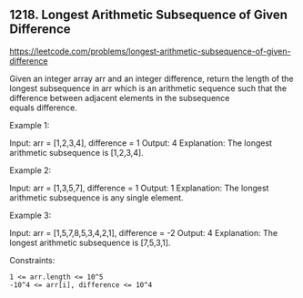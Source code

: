 ## 1218. Longest Arithmetic Subsequence of Given Difference

https://leetcode.com/problems/longest-arithmetic-subsequence-of-given-difference

Given an integer array arr and an integer difference, return the length of the longest subsequence in arr which is an arithmetic sequence such that the difference between adjacent elements in the subsequence equals difference.

Example 1:

Input: arr = [1,2,3,4], difference = 1
Output: 4
Explanation: The longest arithmetic subsequence is [1,2,3,4].

Example 2:

Input: arr = [1,3,5,7], difference = 1
Output: 1
Explanation: The longest arithmetic subsequence is any single element.

Example 3:

Input: arr = [1,5,7,8,5,3,4,2,1], difference = -2
Output: 4
Explanation: The longest arithmetic subsequence is [7,5,3,1].

Constraints:

    1 <= arr.length <= 10^5
    -10^4 <= arr[i], difference <= 10^4

